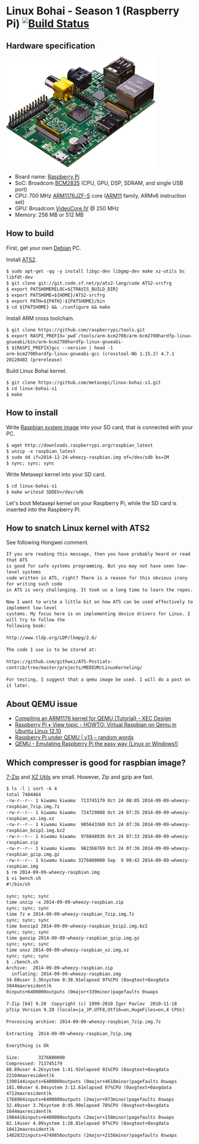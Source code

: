 # Linux Bohai - Season 1 (Raspberry Pi) [![Build Status](https://api.travis-ci.org/metasepi/linux-bohai-s1.svg)](https://travis-ci.org/metasepi/linux-bohai-s1/)

## Hardware specification

[![](metasepi/img/400px-Raspberry_Pi_Photo.jpg)](http://www.raspberrypi.org/)

* Board name: [Raspberry Pi](http://www.raspberrypi.org/)
* SoC: Broadcom [BCM2835](http://www.broadcom.com/products/BCM2835) (CPU, GPU, DSP, SDRAM, and single USB port)
* CPU: 700 MHz [ARM1176JZF-S](http://www.arm.com/products/processors/classic/arm11/arm1176.php) core ([ARM11](http://en.wikipedia.org/wiki/ARM11) family, ARMv6 instruction set)
* GPU: Broadcom [VideoCore IV](http://www.broadcom.com/products/technology/mobmm_videocore.php) @ 250 MHz
* Memory: 256 MB or 512 MB

## How to build

First, get your own [Debian](https://www.debian.org/) PC.

Install [ATS2](http://www.ats-lang.org/).

```
$ sudo apt-get -qq -y install libgc-dev libgmp-dev make xz-utils bc libfdt-dev
$ git clone git://git.code.sf.net/p/ats2-lang/code ATS2-srcfrg
$ export PATSHOMERELOC=${TRAVIS_BUILD_DIR}
$ export PATSHOME=${HOME}/ATS2-srcfrg
$ export PATH=${PATH}:${PATSHOME}/bin
$ cd ${PATSHOME} && ./configure && make
```

Install ARM cross toolchain.

```
$ git clone https://github.com/raspberrypi/tools.git
$ export RASPI_PREFIX=`pwd`/tools/arm-bcm2708/arm-bcm2708hardfp-linux-gnueabi/bin/arm-bcm2708hardfp-linux-gnueabi-
$ ${RASPI_PREFIX}gcc --version | head -1
arm-bcm2708hardfp-linux-gnueabi-gcc (crosstool-NG 1.15.2) 4.7.1 20120402 (prerelease)
```

Build Linux Bohai kernel.

```
$ git clone https://github.com/metasepi/linux-bohai-s1.git
$ cd linux-bohai-s1
$ make
```

## How to install

Write [Raspbian system image](http://www.raspberrypi.org/downloads/) into your SD card, that is connected with your PC.

```
$ wget http://downloads.raspberrypi.org/raspbian_latest
$ unzip -x raspbian_latest
$ sudo dd if=2014-12-24-wheezy-raspbian.img of=/dev/sdb bs=1M
$ sync; sync; sync
```

Write Metasepi kernel into your SD card.

```
$ cd linux-bohai-s1
$ make writesd SDDEV=/dev/sdb
```

Let's boot Metasepi kernel on your Raspberry Pi, while the SD card is inserted into the Raspberry Pi.

## How to snatch Linux kernel with ATS2

See following Hongwei comment.

```
If you are reading this message, then you have probably heard or read that ATS
is good for safe systems programming. But you may not have seen low-level systems
code written in ATS, right? There is a reason for this obvious irony for writing such code
in ATS is very challenging. It took us a long time to learn the ropes.

Now I want to write a little bit on how ATS can be used effectively to implement low-level
systems. My focus here is on implementing device drivers for Linux. I will try to follow the
following book:

http://www.tldp.org/LDP/lkmpg/2.6/

The code I use is to be stored at:

https://github.com/githwxi/ATS-Postiats-contrib/tree/master/projects/MEDIUM/LinuxKerneling/

For testing, I suggest that a qemu image be used. I will do a post on it later.
```

## About QEMU issue

* [Compiling an ARM1176 kernel for QEMU (Tutorial) - XEC Design](http://xecdesign.com/compiling-a-kernel/)
* [Raspberry Pi • View topic - HOWTO: Virtual Raspbian on Qemu in Ubuntu Linux 12.10](http://www.raspberrypi.org/forums/viewtopic.php?f=29&t=37386)
* [Raspberry Pi under QEMU | v13 – random words](https://www.v13.gr/blog/?p=276)
* [QEMU - Emulating Raspberry Pi the easy way (Linux or Windows!)](http://xecdesign.com/qemu-emulating-raspberry-pi-the-easy-way/)



## Which compresser is good for raspbian image?

[7-Zip](http://www.7-zip.org/) and [XZ Utils](http://tukaani.org/xz/) are small. However, Zip and gzip are fast.

```
$ ls -l | sort -k 4
total 7404464
-rw-r--r-- 1 kiwamu kiwamu  713745179 Oct 24 08:05 2014-09-09-wheezy-raspbian_7zip.img.7z
-rw-r--r-- 1 kiwamu kiwamu  724729008 Oct 24 07:35 2014-09-09-wheezy-raspbian_xz.img.xz
-rw-r--r-- 1 kiwamu kiwamu  905643360 Oct 24 07:36 2014-09-09-wheezy-raspbian_bzip2.img.bz2
-rw-r--r-- 1 kiwamu kiwamu  978848936 Oct 24 07:33 2014-09-09-wheezy-raspbian.zip
-rw-r--r-- 1 kiwamu kiwamu  982368769 Oct 24 07:36 2014-09-09-wheezy-raspbian_gzip.img.gz
-rw-r--r-- 1 kiwamu kiwamu 3276800000 Sep  9 09:42 2014-09-09-wheezy-raspbian.img
$ rm 2014-09-09-wheezy-raspbian.img
$ vi bench.sh
#!/bin/sh

sync; sync; sync
time unzip -x 2014-09-09-wheezy-raspbian.zip
sync; sync; sync
time 7z e 2014-09-09-wheezy-raspbian_7zip.img.7z
sync; sync; sync
time bunzip2 2014-09-09-wheezy-raspbian_bzip2.img.bz2
sync; sync; sync
time gunzip 2014-09-09-wheezy-raspbian_gzip.img.gz
sync; sync; sync
time unxz 2014-09-09-wheezy-raspbian_xz.img.xz
sync; sync; sync
$ ./bench.sh
Archive:  2014-09-09-wheezy-raspbian.zip
  inflating: 2014-09-09-wheezy-raspbian.img
34.60user 3.36system 0:38.91elapsed 97%CPU (0avgtext+0avgdata 3044maxresident)k
0inputs+6400000outputs (0major+339minor)pagefaults 0swaps

7-Zip [64] 9.20  Copyright (c) 1999-2010 Igor Pavlov  2010-11-18
p7zip Version 9.20 (locale=ja_JP.UTF8,Utf16=on,HugeFiles=on,4 CPUs)

Processing archive: 2014-09-09-wheezy-raspbian_7zip.img.7z

Extracting  2014-09-09-wheezy-raspbian_7zip.img

Everything is Ok

Size:       3276800000
Compressed: 713745179
88.89user 4.26system 1:41.92elapsed 91%CPU (0avgtext+0avgdata 22104maxresident)k
1390144inputs+6400000outputs (0major+4618minor)pagefaults 0swaps
181.08user 6.04system 3:12.61elapsed 97%CPU (0avgtext+0avgdata 4712maxresident)k
1768984inputs+6400000outputs (2major+973minor)pagefaults 0swaps
32.49user 3.76system 0:45.90elapsed 78%CPU (0avgtext+0avgdata 1644maxresident)k
1904416inputs+6400000outputs (2major+158minor)pagefaults 0swaps
82.14user 4.09system 1:28.81elapsed 97%CPU (0avgtext+0avgdata 10412maxresident)k
1402832inputs+4740856outputs (2major+2156minor)pagefaults 0swaps
```

